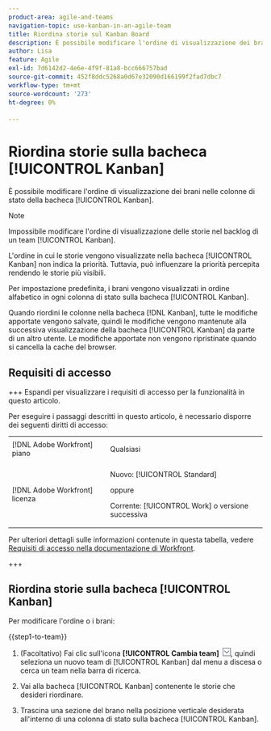 ```yaml
---
product-area: agile-and-teams
navigation-topic: use-kanban-in-an-agile-team
title: Riordina storie sul Kanban Board
description: È possibile modificare l'ordine di visualizzazione dei brani nelle colonne di stato del Kanban Board.
author: Lisa
feature: Agile
exl-id: 7d6142d2-4e6e-4f9f-81a8-bcc666757bad
source-git-commit: 452f8ddc5268a0d67e32090d166199f2fad7dbc7
workflow-type: tm+mt
source-wordcount: '273'
ht-degree: 0%

---
```


# Riordina storie sulla bacheca [!UICONTROL Kanban]

È possibile modificare l&#39;ordine di visualizzazione dei brani nelle colonne di stato della bacheca [!UICONTROL Kanban].

>[!NOTE]
>
>Impossibile modificare l&#39;ordine di visualizzazione delle storie nel backlog di un team [!UICONTROL Kanban].

L&#39;ordine in cui le storie vengono visualizzate nella bacheca [!UICONTROL Kanban] non indica la priorità. Tuttavia, può influenzare la priorità percepita rendendo le storie più visibili.

Per impostazione predefinita, i brani vengono visualizzati in ordine alfabetico in ogni colonna di stato sulla bacheca [!UICONTROL Kanban].

Quando riordini le colonne nella bacheca [!DNL Kanban], tutte le modifiche apportate vengono salvate, quindi le modifiche vengono mantenute alla successiva visualizzazione della bacheca [!UICONTROL Kanban] da parte di un altro utente. Le modifiche apportate non vengono ripristinate quando si cancella la cache del browser.

## Requisiti di accesso

+++ Espandi per visualizzare i requisiti di accesso per la funzionalità in questo articolo.

Per eseguire i passaggi descritti in questo articolo, è necessario disporre dei seguenti diritti di accesso:

<table style="table-layout:auto"> 
 <col> 
 </col> 
 <col> 
 </col> 
 <tbody> 
  <tr> 
   <td role="rowheader">[!DNL Adobe Workfront] piano</td> 
   <td> <p>Qualsiasi</p> </td> 
  </tr> 
  <tr> 
   <td role="rowheader">[!DNL Adobe Workfront] licenza</td> 
   <td> <p>Nuovo: [!UICONTROL Standard]</p> 
   oppure
   <p>Corrente: [!UICONTROL Work] o versione successiva</p> </td> 
  </tr>
 </tbody> 
</table>

Per ulteriori dettagli sulle informazioni contenute in questa tabella, vedere [Requisiti di accesso nella documentazione di Workfront](/help/quicksilver/administration-and-setup/add-users/access-levels-and-object-permissions/access-level-requirements-in-documentation.md).

+++

## Riordina storie sulla bacheca [!UICONTROL Kanban]

Per modificare l&#39;ordine o i brani:

{{step1-to-team}}

1. (Facoltativo) Fai clic sull&#39;icona **[!UICONTROL Cambia team]** ![Cambia team](assets/switch-team-icon.png), quindi seleziona un nuovo team di [!UICONTROL Kanban] dal menu a discesa o cerca un team nella barra di ricerca.

1. Vai alla bacheca [!UICONTROL Kanban] contenente le storie che desideri riordinare.
1. Trascina una sezione del brano nella posizione verticale desiderata all&#39;interno di una colonna di stato sulla bacheca [!UICONTROL Kanban].

